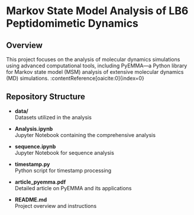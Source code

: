 # Markov State Model Analysis of LB6 Peptidomimetic Dynamics

## Overview

This project focuses on the analysis of molecular dynamics simulations using advanced computational tools, including PyEMMA—a Python library for Markov state model (MSM) analysis of extensive molecular dynamics (MD) simulations. :contentReference[oaicite:0]{index=0}

## Repository Structure

- **data/**  
  Datasets utilized in the analysis

- **Analysis.ipynb**  
  Jupyter Notebook containing the comprehensive analysis

- **sequence.ipynb**  
  Jupyter Notebook for sequence analysis

- **timestamp.py**  
  Python script for timestamp processing

- **article_pyemma.pdf**  
  Detailed article on PyEMMA and its applications

- **README.md**  
  Project overview and instructions

